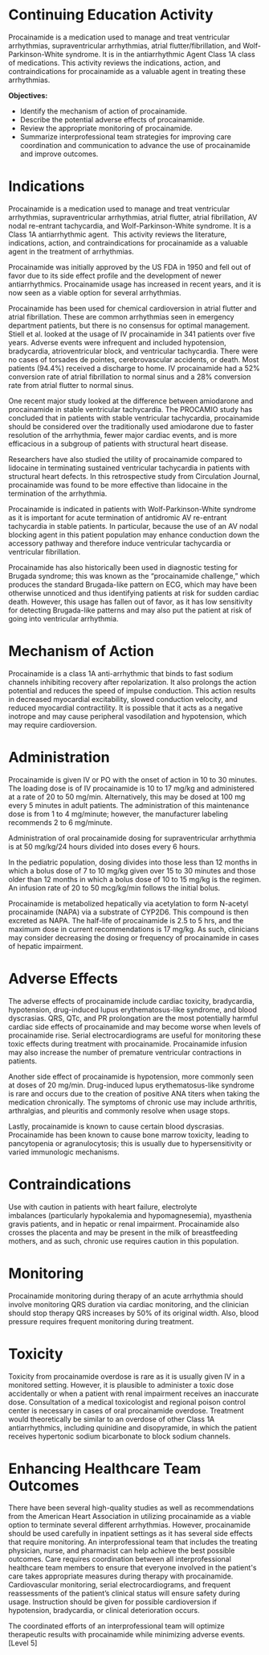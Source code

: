# Continuing Education Activity

Procainamide is a medication used to manage and treat ventricular arrhythmias, supraventricular arrhythmias, atrial flutter/fibrillation, and Wolf-Parkinson-White syndrome. It is in the antiarrhythmic Agent Class 1A class of medications. This activity reviews the indications, action, and contraindications for procainamide as a valuable agent in treating these arrhythmias.

**Objectives:**
- Identify the mechanism of action of procainamide.
- Describe the potential adverse effects of procainamide.
- Review the appropriate monitoring of procainamide.
- Summarize interprofessional team strategies for improving care coordination and communication to advance the use of procainamide and improve outcomes.

# Indications

Procainamide is a medication used to manage and treat ventricular arrhythmias, supraventricular arrhythmias, atrial flutter, atrial fibrillation, AV nodal re-entrant tachycardia, and Wolf-Parkinson-White syndrome. It is a Class 1A antiarrhythmic agent.  This activity reviews the literature, indications, action, and contraindications for procainamide as a valuable agent in the treatment of arrhythmias.

Procainamide was initially approved by the US FDA in 1950 and fell out of favor due to its side effect profile and the development of newer antiarrhythmics. Procainamide usage has increased in recent years, and it is now seen as a viable option for several arrhythmias.

Procainamide has been used for chemical cardioversion in atrial flutter and atrial fibrillation. These are common arrhythmias seen in emergency department patients, but there is no consensus for optimal management. Stiell et al. looked at the usage of IV procainamide in 341 patients over five years. Adverse events were infrequent and included hypotension, bradycardia, atrioventricular block, and ventricular tachycardia. There were no cases of torsades de pointes, cerebrovascular accidents, or death. Most patients (94.4%) received a discharge to home. IV procainamide had a 52% conversion rate of atrial fibrillation to normal sinus and a 28% conversion rate from atrial flutter to normal sinus.

One recent major study looked at the difference between amiodarone and procainamide in stable ventricular tachycardia. The PROCAMIO study has concluded that in patients with stable ventricular tachycardia, procainamide should be considered over the traditionally used amiodarone due to faster resolution of the arrhythmia, fewer major cardiac events, and is more efficacious in a subgroup of patients with structural heart disease.

Researchers have also studied the utility of procainamide compared to lidocaine in terminating sustained ventricular tachycardia in patients with structural heart defects. In this retrospective study from Circulation Journal, procainamide was found to be more effective than lidocaine in the termination of the arrhythmia.

Procainamide is indicated in patients with Wolf-Parkinson-White syndrome as it is important for acute termination of antidromic AV re-entrant tachycardia in stable patients. In particular, because the use of an AV nodal blocking agent in this patient population may enhance conduction down the accessory pathway and therefore induce ventricular tachycardia or ventricular fibrillation.

Procainamide has also historically been used in diagnostic testing for Brugada syndrome; this was known as the “procainamide challenge,” which produces the standard Brugada-like pattern on ECG, which may have been otherwise unnoticed and thus identifying patients at risk for sudden cardiac death. However, this usage has fallen out of favor, as it has low sensitivity for detecting Brugada-like patterns and may also put the patient at risk of going into ventricular arrhythmia.

# Mechanism of Action

Procainamide is a class 1A anti-arrhythmic that binds to fast sodium channels inhibiting recovery after repolarization. It also prolongs the action potential and reduces the speed of impulse conduction. This action results in decreased myocardial excitability, slowed conduction velocity, and reduced myocardial contractility. It is possible that it acts as a negative inotrope and may cause peripheral vasodilation and hypotension, which may require cardioversion.

# Administration

Procainamide is given IV or PO with the onset of action in 10 to 30 minutes. The loading dose is of IV procainamide is 10 to 17 mg/kg and administered at a rate of 20 to 50 mg/min. Alternatively, this may be dosed at 100 mg every 5 minutes in adult patients. The administration of this maintenance dose is from 1 to 4 mg/minute; however, the manufacturer labeling recommends 2 to 6 mg/minute.

Administration of oral procainamide dosing for supraventricular arrhythmia is at 50 mg/kg/24 hours divided into doses every 6 hours.

In the pediatric population, dosing divides into those less than 12 months in which a bolus dose of 7 to 10 mg/kg given over 15 to 30 minutes and those older than 12 months in which a bolus dose of 10 to 15 mg/kg is the regimen. An infusion rate of 20 to 50 mcg/kg/min follows the initial bolus.

Procainamide is metabolized hepatically via acetylation to form N-acetyl procainamide (NAPA) via a substrate of CYP2D6. This compound is then excreted as NAPA. The half-life of procainamide is 2.5 to 5 hrs, and the maximum dose in current recommendations is 17 mg/kg. As such, clinicians may consider decreasing the dosing or frequency of procainamide in cases of hepatic impairment.

# Adverse Effects

The adverse effects of procainamide include cardiac toxicity, bradycardia, hypotension, drug-induced lupus erythematosus-like syndrome, and blood dyscrasias. QRS, QTc, and PR prolongation are the most potentially harmful cardiac side effects of procainamide and may become worse when levels of procainamide rise. Serial electrocardiograms are useful for monitoring these toxic effects during treatment with procainamide. Procainamide infusion may also increase the number of premature ventricular contractions in patients.

Another side effect of procainamide is hypotension, more commonly seen at doses of 20 mg/min. Drug-induced lupus erythematosus-like syndrome is rare and occurs due to the creation of positive ANA titers when taking the medication chronically. The symptoms of chronic use may include arthritis, arthralgias, and pleuritis and commonly resolve when usage stops.

Lastly, procainamide is known to cause certain blood dyscrasias. Procainamide has been known to cause bone marrow toxicity, leading to pancytopenia or agranulocytosis; this is usually due to hypersensitivity or varied immunologic mechanisms.

# Contraindications

Use with caution in patients with heart failure, electrolyte imbalances (particularly hypokalemia and hypomagnesemia), myasthenia gravis patients, and in hepatic or renal impairment. Procainamide also crosses the placenta and may be present in the milk of breastfeeding mothers, and as such, chronic use requires caution in this population.

# Monitoring

Procainamide monitoring during therapy of an acute arrhythmia should involve monitoring QRS duration via cardiac monitoring, and the clinician should stop therapy QRS increases by 50% of its original width. Also, blood pressure requires frequent monitoring during treatment.

# Toxicity

Toxicity from procainamide overdose is rare as it is usually given IV in a monitored setting. However, it is plausible to administer a toxic dose accidentally or when a patient with renal impairment receives an inaccurate dose. Consultation of a medical toxicologist and regional poison control center is necessary in cases of oral procainamide overdose. Treatment would theoretically be similar to an overdose of other Class 1A antiarrhythmics, including quinidine and disopyramide, in which the patient receives hypertonic sodium bicarbonate to block sodium channels.

# Enhancing Healthcare Team Outcomes

There have been several high-quality studies as well as recommendations from the American Heart Association in utilizing procainamide as a viable option to terminate several different arrhythmias. However, procainamide should be used carefully in inpatient settings as it has several side effects that require monitoring. An interprofessional team that includes the treating physician, nurse, and pharmacist can help achieve the best possible outcomes. Care requires coordination between all interprofessional healthcare team members to ensure that everyone involved in the patient's care takes appropriate measures during therapy with procainamide. Cardiovascular monitoring, serial electrocardiograms, and frequent reassessments of the patient’s clinical status will ensure safety during usage. Instruction should be given for possible cardioversion if hypotension, bradycardia, or clinical deterioration occurs.

The coordinated efforts of an interprofessional team will optimize therapeutic results with procainamide while minimizing adverse events. [Level 5]